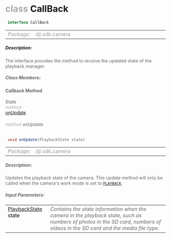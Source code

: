 <div class="article"><h1 ><font color="#AAA">class </font>CallBack</h1></div>

~~~java
 interface CallBack 
~~~

<html><table class="table-supportedby"><tr valign="top"><td width=15%><font color="#999"><i>Package:</i></td><td width=85%><font color="#999">dji.sdk.camera</td></tr></table></html>



##### Description:



<font color="#666">The interface provides the method to receive the updated state of the playback manager.



##### Class Members:



#### Callback Method

<div class="api-row" id="djiplaybackmanager_updateplaybackstate"><div class="api-col left">State</div><div class="api-col middle" style="color:#AAA">method</div><div class="api-col right"><a class="trigger" href="#djiplaybackmanager_updateplaybackstate_inline">onUpdate</a></div></div><div class="inline-doc" id="djiplaybackmanager_updateplaybackstate_inline"

><div class="article"><h6 ><font color="#AAA">method </font>onUpdate</h6></div>

~~~java
 void onUpdate(PlaybackState state)
~~~

<html><table class="table-supportedby"><tr valign="top"><td width=15%><font color="#999"><i>Package:</i></td><td width=85%><font color="#999">dji.sdk.camera</td></tr></table></html>



##### Description:



<font color="#666">Updates the playback state of the camera. This update method will only be called when the camera's work mode is  set to <code><a href="/Components/Camera/DJICamera_DJICameraSettingsDef.html#djicamera_djicameramode_djicameramodeplayback">PLAYBACK</a></code>.



##### Input Parameters:

<html><table class="table-inline-parameters"><tr valign="top"><td><font color="#70BF41"><a href="/Components/Camera/DJIPlaybackManager_DJICameraPlaybackState.html#djiplaybackmanager_djicameraplaybackstate">PlaybackState</a> <font color="#000">state</td><td><font color="#666"><i>Contains the state information when the camera in the playback state, such as numbers of photos in the SD card, numbers of videos in the SD card and the media file type.</i></td></tr></table></html></div>


